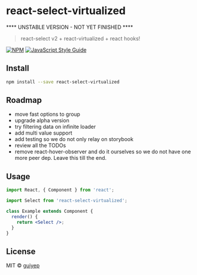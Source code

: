 # react-select-virtualized

**** UNSTABLE VERSION - NOT YET FINISHED ****
> react-select v2 + react-virtualized + react hooks!

[![NPM](https://img.shields.io/npm/v/react-select-virtualized.svg)](https://www.npmjs.com/package/react-select-virtualized) [![JavaScript Style Guide](https://img.shields.io/badge/code_style-standard-brightgreen.svg)](https://standardjs.com)

## Install

```bash
npm install --save react-select-virtualized
```

## Roadmap

- move fast options to group
- upgrade alpha version
- try filtering data on infinite loader
- add multi value support
- add testing so we do not only relay on storybook
- review all the TODOs
- remove react-hover-observer and do it ourselves so we do not have one more peer dep. Leave this till the end.

## Usage

```jsx
import React, { Component } from 'react';

import Select from 'react-select-virtualized';

class Example extends Component {
  render() {
    return <Select />;
  }
}
```

## License

MIT © [guiyep](https://github.com/guiyep)
